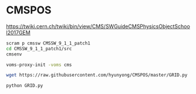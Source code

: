 # CMSPOS

https://twiki.cern.ch/twiki/bin/view/CMS/SWGuideCMSPhysicsObjectSchool2017GEM

```bash
scram p cmssw CMSSW_9_1_1_patch1
cd CMSSW_9_1_1_patch1/src
cmsenv

voms-proxy-init -voms cms

wget https://raw.githubusercontent.com/hyunyong/CMSPOS/master/GRID.py

python GRID.py
```

